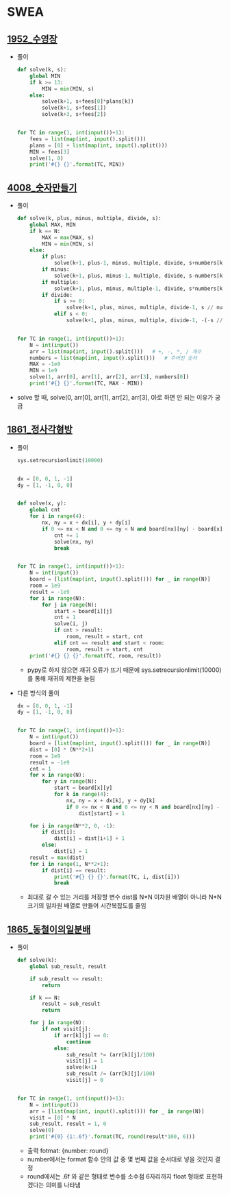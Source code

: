 # SWEA

## [1952_수영장](https://swexpertacademy.com/main/code/problem/problemDetail.do?contestProbId=AV5PpFQaAQMDFAUq)

* 풀이

  ```python
  def solve(k, s):
      global MIN
      if k >= 13:
          MIN = min(MIN, s)
      else:
          solve(k+1, s+fees[0]*plans[k])
          solve(k+1, s+fees[1])
          solve(k+3, s+fees[2])
  
  
  for TC in range(1, int(input())+1):
      fees = list(map(int, input().split()))
      plans = [0] + list(map(int, input().split()))
      MIN = fees[3]
      solve(1, 0)
      print('#{} {}'.format(TC, MIN))
  
  ```

  

## [4008_숫자만들기](https://swexpertacademy.com/main/code/problem/problemDetail.do?contestProbId=AWIeRZV6kBUDFAVH)

* 풀이

  ```python
  def solve(k, plus, minus, multiple, divide, s):
      global MAX, MIN
      if k == N:
          MAX = max(MAX, s)
          MIN = min(MIN, s)
      else:
          if plus:
              solve(k+1, plus-1, minus, multiple, divide, s+numbers[k])
          if minus:
              solve(k+1, plus, minus-1, multiple, divide, s-numbers[k])
          if multiple:
              solve(k+1, plus, minus, multiple-1, divide, s*numbers[k])
          if divide:
              if s >= 0:
                  solve(k+1, plus, minus, multiple, divide-1, s // numbers[k])
              elif s < 0:
                  solve(k+1, plus, minus, multiple, divide-1, -(-s // numbers[k]))
  
  
  for TC in range(1, int(input())+1):
      N = int(input())
      arr = list(map(int, input().split()))   # +, -, *, / 개수
      numbers = list(map(int, input().split()))   # 주어진 숫자
      MAX = -1e9
      MIN = 1e9
      solve(1, arr[0], arr[1], arr[2], arr[3], numbers[0])
      print('#{} {}'.format(TC, MAX - MIN))
  
  ```

* solve 할 때, solve(0, arr[0], arr[1], arr[2], arr[3], 0)로 하면 안 되는 이유가 궁금



## [1861_정사각형방](https://swexpertacademy.com/main/code/problem/problemDetail.do?contestProbId=AV5LtJYKDzsDFAXc)

* 풀이

  ```python
  sys.setrecursionlimit(10000)
  
  
  dx = [0, 0, 1, -1]
  dy = [1, -1, 0, 0]
  
  
  def solve(x, y):
      global cnt
      for i in range(4):
          nx, ny = x + dx[i], y + dy[i]
          if 0 <= nx < N and 0 <= ny < N and board[nx][ny] - board[x][y] == 1:
              cnt += 1
              solve(nx, ny)
              break
  
  
  for TC in range(1, int(input())+1):
      N = int(input())
      board = [list(map(int, input().split())) for _ in range(N)]
      room = 1e9
      result = -1e9
      for i in range(N):
          for j in range(N):
              start = board[i][j]
              cnt = 1
              solve(i, j)
              if cnt > result:
                  room, result = start, cnt
              elif cnt == result and start < room:
                  room, result = start, cnt
      print('#{} {} {}'.format(TC, room, result))
  
  ```

  * pypy로 하지 않으면 재귀 오류가 뜨기 때문에 sys.setrecursionlimit(10000)를 통해 재귀의 제한을 늘림

* 다른 방식의 풀이

  ```python
  dx = [0, 0, 1, -1]
  dy = [1, -1, 0, 0]
  
  
  for TC in range(1, int(input())+1):
      N = int(input())
      board = [list(map(int, input().split())) for _ in range(N)]
      dist = [0] * (N**2+1)
      room = 1e9
      result = -1e9
      cnt = 1
      for x in range(N):
          for y in range(N):
              start = board[x][y]
              for k in range(4):
                  nx, ny = x + dx[k], y + dy[k]
                  if 0 <= nx < N and 0 <= ny < N and board[nx][ny] - start == 1:
                      dist[start] = 1
  
      for i in range(N**2, 0, -1):
          if dist[i]:
              dist[i] = dist[i+1] + 1
          else:
              dist[i] = 1
      result = max(dist)
      for i in range(1, N**2+1):
          if dist[i] == result:
              print('#{} {} {}'.format(TC, i, dist[i]))
              break
  
  ```

  * 최대로 갈 수 있는 거리를 저장할 변수 dist를 N*N 이차원 배열이 아니라 N\*N 크기의 일차원 배열로 만들어 시간복잡도를 줄임

  

## [1865_동철이의일분배](https://swexpertacademy.com/main/code/problem/problemDetail.do?contestProbId=AV5LuHfqDz8DFAXc)

* 풀이

  ```python
  def solve(k):
      global sub_result, result
  
      if sub_result <= result:
          return
  
      if k == N:
          result = sub_result
          return
  
      for j in range(N):
          if not visit[j]:
              if arr[k][j] == 0:
                  continue
              else:
                  sub_result *= (arr[k][j]/100)
                  visit[j] = 1
                  solve(k+1)
                  sub_result /= (arr[k][j]/100)
                  visit[j] = 0
  
  
  for TC in range(1, int(input())+1):
      N = int(input())
      arr = [list(map(int, input().split())) for _ in range(N)]
      visit = [0] * N
      sub_result, result = 1, 0
      solve(0)
      print('#{0} {1:.6f}'.format(TC, round(result*100, 6)))
  
  ```

  * 출력 fotmat: {number: round}
  * number에서는 format 함수 안의 값 중 몇 번째 값을 순서대로 넣을 것인지 결정
  * round에서는 .6f 와 같은 형태로 변수를 소수점 6자리까지 float 형태로 표현하겠다는 의미를 나타냄